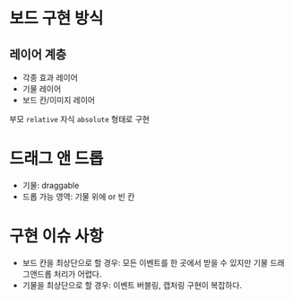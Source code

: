 # 보드 구현 방식

## 레이어 계층
- 각종 효과 레이어
- 기물 레이어
- 보드 칸/이미지 레이어

부모 `relative` 자식 `absolute` 형태로 구현


# 드래그 앤 드롭
- 기물: draggable
- 드롭 가능 영역: 기물 위에 or 빈 칸

# 구현 이슈 사항
- 보드 칸을 최상단으로 할 경우: 모든 이벤트를 한 곳에서 받을 수 있지만 기물 드래그앤드롭 처리가 어렵다.
- 기물을 최상단으로 할 경우: 이벤트 버블링, 캡처링 구현이 복잡하다.
